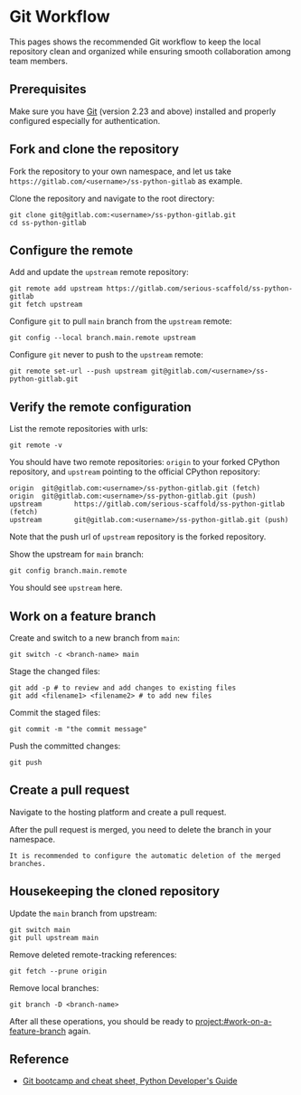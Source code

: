 # Git Workflow

This pages shows the recommended Git workflow to keep the local repository clean and organized while ensuring smooth collaboration among team members.

## Prerequisites

Make sure you have [Git](https://git-scm.com/) (version 2.23 and above) installed and properly configured especially for authentication.

## Fork and clone the repository

Fork the repository to your own namespace, and let us take `https://gitlab.com/<username>/ss-python-gitlab` as example.

Clone the repository and navigate to the root directory:

```shell
git clone git@gitlab.com:<username>/ss-python-gitlab.git
cd ss-python-gitlab
```

## Configure the remote

Add and update the `upstream` remote repository:

```shell
git remote add upstream https://gitlab.com/serious-scaffold/ss-python-gitlab
git fetch upstream
```

Configure `git` to pull `main` branch from the `upstream` remote:

```shell
git config --local branch.main.remote upstream
```

Configure `git` never to push to the `upstream` remote:

```shell
git remote set-url --push upstream git@gitlab.com/<username>/ss-python-gitlab.git
```

## Verify the remote configuration

List the remote repositories with urls:

```shell
git remote -v
```

You should have two remote repositories: `origin` to your forked CPython repository, and `upstream` pointing to the official CPython repository:

```shell
origin  git@gitlab.com:<username>/ss-python-gitlab.git (fetch)
origin  git@gitlab.com:<username>/ss-python-gitlab.git (push)
upstream        https://gitlab.com/serious-scaffold/ss-python-gitlab (fetch)
upstream        git@gitlab.com:<username>/ss-python-gitlab.git (push)
```

Note that the push url of `upstream` repository is the forked repository.

Show the upstream for `main` branch:

```shell
git config branch.main.remote
```

You should see `upstream` here.

## Work on a feature branch

Create and switch to a new branch from `main`:

```shell
git switch -c <branch-name> main
```

Stage the changed files:

```shell
git add -p # to review and add changes to existing files
git add <filename1> <filename2> # to add new files
```

Commit the staged files:

```shell
git commit -m "the commit message"
```

Push the committed changes:

```shell
git push
```

## Create a pull request

Navigate to the hosting platform and create a pull request.

After the pull request is merged, you need to delete the branch in your namespace.

```{note}
It is recommended to configure the automatic deletion of the merged branches.
```

## Housekeeping the cloned repository

Update the `main` branch from upstream:

```shell
git switch main
git pull upstream main
```

Remove deleted remote-tracking references:

```shell
git fetch --prune origin
```

Remove local branches:

```shell
git branch -D <branch-name>
```

After all these operations, you should be ready to <project:#work-on-a-feature-branch> again.

## Reference

- [Git bootcamp and cheat sheet, Python Developer's Guide](https://devguide.python.org/getting-started/git-boot-camp/)
